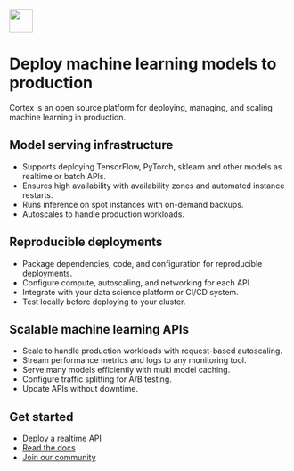 <!-- Delete on release branches -->
<img src='https://s3-us-west-2.amazonaws.com/cortex-public/logo.png' height='42'>

<br>

# Deploy machine learning models to production

Cortex is an open source platform for deploying, managing, and scaling machine learning in production.

## Model serving infrastructure

* Supports deploying TensorFlow, PyTorch, sklearn and other models as realtime or batch APIs.
* Ensures high availability with availability zones and automated instance restarts.
* Runs inference on spot instances with on-demand backups.
* Autoscales to handle production workloads.

## Reproducible deployments

* Package dependencies, code, and configuration for reproducible deployments.
* Configure compute, autoscaling, and networking for each API.
* Integrate with your data science platform or CI/CD system.
* Test locally before deploying to your cluster.

## Scalable machine learning APIs

* Scale to handle production workloads with request-based autoscaling.
* Stream performance metrics and logs to any monitoring tool.
* Serve many models efficiently with multi model caching.
* Configure traffic splitting for A/B testing.
* Update APIs without downtime.

## Get started

* [Deploy a realtime API](https://docs.cortex.dev/start)
* [Read the docs](https://docs.cortex.dev)
* [Join our community](https://gitter.im/cortexlabs/cortex)
